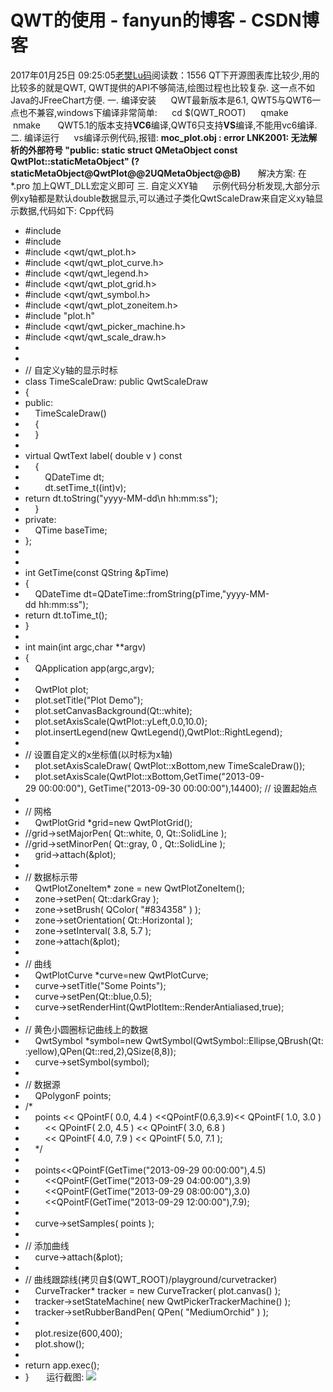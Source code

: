 # QWT的使用 - fanyun的博客 - CSDN博客
2017年01月25日 09:25:05[老樊Lu码](https://me.csdn.net/fanyun_01)阅读数：1556
QT下开源图表库比较少,用的比较多的就是QWT, QWT提供的API不够简洁,绘图过程也比较复杂. 这一点不如Java的JFreeChart方便.
一. 编译安装
     QWT最新版本是6.1, QWT5与QWT6一点也不兼容,windows下编译非常简单:
     cd $(QWT_ROOT)
     qmake 
     nmake 
     QWT5.1的版本支持**VC6**编译,QWT6只支持**VS**编译,不能用vc6编译.  
二. 编译运行
     vs编译示例代码,报错: **moc_plot.obj : error LNK2001: 无法解析的外部符号 "public: static struct QMetaObject const QwtPlot::staticMetaObject" (?staticMetaObject@QwtPlot@@2UQMetaObject@@B)**
      解决方案: 在*.pro 加上QWT_DLL宏定义即可
三. 自定义XY轴
     示例代码分析发现,大部分示例xy轴都是默认double数据显示,可以通过子类化QwtScaleDraw来自定义xy轴显示数据,代码如下:
Cpp代码  
- #include <QApplication>
- #include <QTime>
- #include <qwt/qwt_plot.h>
- #include <qwt/qwt_plot_curve.h>
- #include <qwt/qwt_legend.h>
- #include <qwt/qwt_plot_grid.h>
- #include <qwt/qwt_symbol.h>
- #include <qwt/qwt_plot_zoneitem.h>
- #include "plot.h"
- #include <qwt/qwt_picker_machine.h>
- #include <qwt/qwt_scale_draw.h>
- 
- 
- // 自定义y轴的显示时标
- class TimeScaleDraw: public QwtScaleDraw  
- {  
- public:  
-     TimeScaleDraw()  
-     {  
-     }  
- 
- virtual QwtText label( double v ) const
-     {  
-         QDateTime dt;  
-         dt.setTime_t((int)v);  
- return dt.toString("yyyy-MM-dd\n hh:mm:ss");  
-     }  
- private:  
-     QTime baseTime;  
- };  
- 
- 
- int GetTime(const QString &pTime)  
- {  
-     QDateTime dt=QDateTime::fromString(pTime,"yyyy-MM-dd hh:mm:ss");  
- return dt.toTime_t();  
- }  
- 
- int main(int argc,char **argv)  
- {  
-     QApplication app(argc,argv);  
- 
-     QwtPlot plot;  
-     plot.setTitle("Plot Demo");  
-     plot.setCanvasBackground(Qt::white);  
-     plot.setAxisScale(QwtPlot::yLeft,0.0,10.0);  
-     plot.insertLegend(new QwtLegend(),QwtPlot::RightLegend);  
- 
- // 设置自定义的x坐标值(以时标为x轴)
-     plot.setAxisScaleDraw( QwtPlot::xBottom,new TimeScaleDraw());  
-     plot.setAxisScale(QwtPlot::xBottom,GetTime("2013-09-29 00:00:00"), GetTime("2013-09-30 00:00:00"),14400); // 设置起始点
- 
- // 网格
-     QwtPlotGrid *grid=new QwtPlotGrid();  
- //grid->setMajorPen( Qt::white, 0, Qt::SolidLine );
- //grid->setMinorPen( Qt::gray, 0 , Qt::SolidLine );
-     grid->attach(&plot);  
- 
- // 数据标示带
-     QwtPlotZoneItem* zone = new QwtPlotZoneItem();  
-     zone->setPen( Qt::darkGray );  
-     zone->setBrush( QColor( "#834358" ) );  
-     zone->setOrientation( Qt::Horizontal );  
-     zone->setInterval( 3.8, 5.7 );  
-     zone->attach(&plot);  
- 
- // 曲线
-     QwtPlotCurve *curve=new QwtPlotCurve;  
-     curve->setTitle("Some Points");  
-     curve->setPen(Qt::blue,0.5);  
-     curve->setRenderHint(QwtPlotItem::RenderAntialiased,true);  
- 
- // 黄色小圆圈标记曲线上的数据
-     QwtSymbol *symbol=new QwtSymbol(QwtSymbol::Ellipse,QBrush(Qt::yellow),QPen(Qt::red,2),QSize(8,8));  
-     curve->setSymbol(symbol);  
- 
- // 数据源
-     QPolygonF points;  
- /*
-     points << QPointF( 0.0, 4.4 ) <<QPointF(0.6,3.9)<< QPointF( 1.0, 3.0 )
-         << QPointF( 2.0, 4.5 ) << QPointF( 3.0, 6.8 )
-         << QPointF( 4.0, 7.9 ) << QPointF( 5.0, 7.1 );
-     */
- 
-     points<<QPointF(GetTime("2013-09-29 00:00:00"),4.5)  
-         <<QPointF(GetTime("2013-09-29 04:00:00"),3.9)  
-         <<QPointF(GetTime("2013-09-29 08:00:00"),3.0)  
-         <<QPointF(GetTime("2013-09-29 12:00:00"),7.9);  
- 
-     curve->setSamples( points );  
- 
- // 添加曲线
-     curve->attach(&plot);  
- 
- // 曲线跟踪线(拷贝自$(QWT_ROOT)/playground/curvetracker)
-     CurveTracker* tracker = new CurveTracker( plot.canvas() );  
-     tracker->setStateMachine( new QwtPickerTrackerMachine() );  
-     tracker->setRubberBandPen( QPen( "MediumOrchid" ) );  
- 
-     plot.resize(600,400);  
-     plot.show();  
- 
- return app.exec();  
- }  
    运行截图:
![](http://dl2.iteye.com/upload/attachment/0089/9493/8bd1f44a-3550-31ef-83f7-c9f19ac9c465.png)
